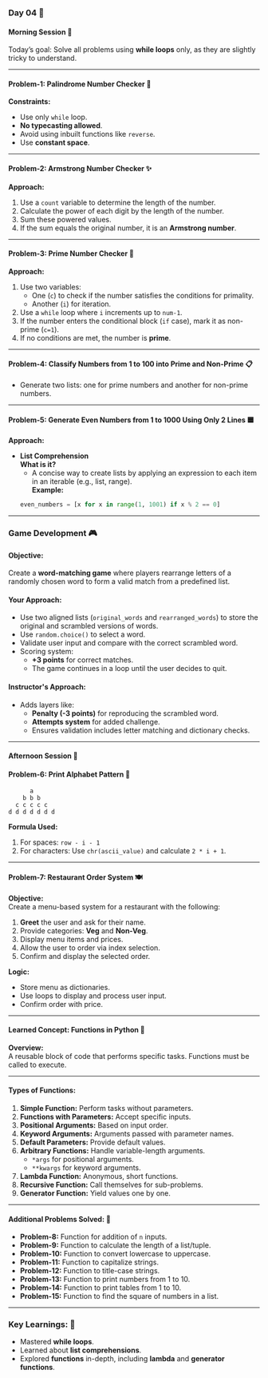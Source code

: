 ### **Day 04** 📝

#### **Morning Session** 🌅  
Today’s goal: Solve all problems using **while loops** only, as they are slightly tricky to understand.  

---

#### **Problem-1**: Palindrome Number Checker 🔄  
**Constraints:**  
- Use only `while` loop.  
- **No typecasting allowed**.  
- Avoid using inbuilt functions like `reverse`.  
- Use **constant space**.  

---

#### **Problem-2**: Armstrong Number Checker ✨  
**Approach:**  
1. Use a `count` variable to determine the length of the number.  
2. Calculate the power of each digit by the length of the number.  
3. Sum these powered values.  
4. If the sum equals the original number, it is an **Armstrong number**.

---

#### **Problem-3**: Prime Number Checker 🔢  
**Approach:**  
1. Use two variables:  
   - One (`c`) to check if the number satisfies the conditions for primality.  
   - Another (`i`) for iteration.  
2. Use a `while` loop where `i` increments up to `num-1`.  
3. If the number enters the conditional block (`if` case), mark it as non-prime (`c=1`).  
4. If no conditions are met, the number is **prime**.

---

#### **Problem-4**: Classify Numbers from 1 to 100 into Prime and Non-Prime 📋  
- Generate two lists: one for prime numbers and another for non-prime numbers.  

---

#### **Problem-5**: Generate Even Numbers from 1 to 1000 Using Only 2 Lines 🟦  
**Approach:**  
- **List Comprehension**  
  **What is it?**  
  - A concise way to create lists by applying an expression to each item in an iterable (e.g., list, range).  
  **Example:**  
  ```python  
  even_numbers = [x for x in range(1, 1001) if x % 2 == 0]  
  ```  

---

### **Game Development** 🎮  

#### **Objective:**  
Create a **word-matching game** where players rearrange letters of a randomly chosen word to form a valid match from a predefined list.  

#### **Your Approach:**  
- Use two aligned lists (`original_words` and `rearranged_words`) to store the original and scrambled versions of words.  
- Use `random.choice()` to select a word.  
- Validate user input and compare with the correct scrambled word.  
- Scoring system:  
  - **+3 points** for correct matches.  
  - The game continues in a loop until the user decides to quit.  

#### **Instructor's Approach:**  
- Adds layers like:  
  - **Penalty (-3 points)** for reproducing the scrambled word.  
  - **Attempts system** for added challenge.  
  - Ensures validation includes letter matching and dictionary checks.  

---

#### **Afternoon Session** 🌇  

#### **Problem-6**: Print Alphabet Pattern 📖  
```plaintext  
      a  
    b b b  
  c c c c c  
d d d d d d d  
```  
**Formula Used:**  
1. For spaces: `row - i - 1`  
2. For characters: Use `chr(ascii_value)` and calculate `2 * i + 1`.  

---

#### **Problem-7**: Restaurant Order System 🍽️  

**Objective:**  
Create a menu-based system for a restaurant with the following:  
1. **Greet** the user and ask for their name.  
2. Provide categories: **Veg** and **Non-Veg**.  
3. Display menu items and prices.  
4. Allow the user to order via index selection.  
5. Confirm and display the selected order.  

**Logic:**  
- Store menu as dictionaries.  
- Use loops to display and process user input.  
- Confirm order with price.

---

#### **Learned Concept**: **Functions in Python** 🔧  
**Overview:**  
A reusable block of code that performs specific tasks. Functions must be called to execute.  

---

#### **Types of Functions:**  
1. **Simple Function:** Perform tasks without parameters.  
2. **Functions with Parameters:** Accept specific inputs.  
3. **Positional Arguments:** Based on input order.  
4. **Keyword Arguments:** Arguments passed with parameter names.  
5. **Default Parameters:** Provide default values.  
6. **Arbitrary Functions:** Handle variable-length arguments.  
   - `*args` for positional arguments.  
   - `**kwargs` for keyword arguments.  
7. **Lambda Function:** Anonymous, short functions.  
8. **Recursive Function:** Call themselves for sub-problems.  
9. **Generator Function:** Yield values one by one.  

---

#### **Additional Problems Solved:** 🧩  
- **Problem-8:** Function for addition of `n` inputs.  
- **Problem-9:** Function to calculate the length of a list/tuple.  
- **Problem-10:** Function to convert lowercase to uppercase.  
- **Problem-11:** Function to capitalize strings.  
- **Problem-12:** Function to title-case strings.  
- **Problem-13:** Function to print numbers from 1 to 10.  
- **Problem-14:** Function to print tables from 1 to 10.  
- **Problem-15:** Function to find the square of numbers in a list.  

---

### **Key Learnings:** 🌟  
- Mastered **while loops**.  
- Learned about **list comprehensions**.  
- Explored **functions** in-depth, including **lambda** and **generator functions**.  
